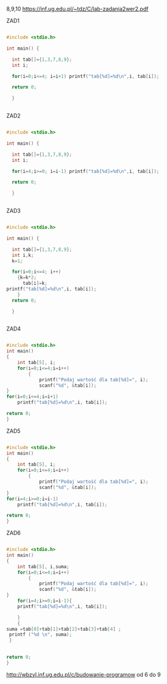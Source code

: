 8,9,10
https://inf.ug.edu.pl/~tdz/C/lab-zadania2wer2.pdf

ZAD1

```c

#include <stdio.h>

int main() {

  int tab[]={1,3,7,8,9};
  int i;

  for(i=0;i<=4; i=i+1) printf("tab[%d]=%d\n",i, tab[i]);

  return 0;

  }
  
```
  
ZAD2

```c

#include <stdio.h>

int main() {

  int tab[]={1,3,7,8,9};
  int i;

  for(i=4;i>=0; i=i-1) printf("tab[%d]=%d\n",i, tab[i]);

  return 0;

  }
  
```  
  
ZAD3

```c

#include <stdio.h>

int main() {

  int tab[]={1,3,7,8,9};
  int i,k;
  k=1;

  for(i=0;i<=4; i++)
    {k=k*2;
      tab[i]=k;
printf("tab[%d]=%d\n",i, tab[i]);
    }
  return 0;

  }
  
```

ZAD4

```c

#include <stdio.h>
int main()
{
	int tab[5], i;
	for(i=0;i<=4;i=i++)
		{
			printf("Podaj wartość dla tab[%d]=", i);
			scanf("%d", &tab[i]);
}
for(i=0;i<=4;i=i+1)
	printf("tab[%d]=%d\n",i, tab[i]);

return 0;
}

```

ZAD5

```c

#include <stdio.h>
int main()
{
	int tab[5], i;
	for(i=0;i<=4;i=i++)
		{
			printf("Podaj wartość dla tab[%d]=", i);
			scanf("%d", &tab[i]);
}
for(i=4;i>=0;i=i-1)
	printf("tab[%d]=%d\n",i, tab[i]);

return 0;
}

```

ZAD6

```c

#include <stdio.h>
int main()
{
    int tab[5], i,suma;
	for(i=0;i<=4;i=i++)
		{
			printf("Podaj wartość dla tab[%d]=", i);
			scanf("%d", &tab[i]);
}
	for(i=4;i>=0;i=i-1){
	printf("tab[%d]=%d\n",i, tab[i]);

	}
	{
suma =tab[0]+tab[1]+tab[2]+tab[3]+tab[4] ;
 printf ("%d \n", suma);
 }
 

return 0;
}

```

http://wbzyl.inf.ug.edu.pl/c/budowanie-programow
od 6 do 9
